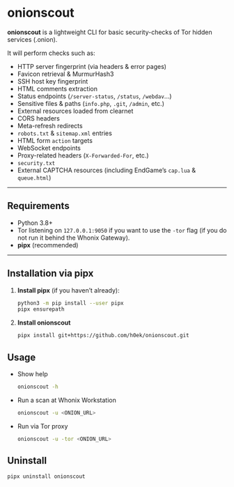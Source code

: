 # onionscout

**onionscout** is a lightweight CLI for basic security-checks of Tor hidden services (.onion).

It will perform checks such as:
- HTTP server fingerprint (via headers & error pages)  
- Favicon retrieval & MurmurHash3  
- SSH host key fingerprint  
- HTML comments extraction  
- Status endpoints (`/server-status`, `/status`, `/webdav`…)  
- Sensitive files & paths (`info.php`, `.git`, `/admin`, etc.)  
- External resources loaded from clearnet  
- CORS headers  
- Meta-refresh redirects  
- `robots.txt` & `sitemap.xml` entries  
- HTML form `action` targets  
- WebSocket endpoints  
- Proxy-related headers (`X-Forwarded-For`, etc.)  
- `security.txt`  
- External CAPTCHA resources (including EndGame’s `cap.lua` & `queue.html`)

---

## Requirements

- Python 3.8+  
- Tor listening on `127.0.0.1:9050` if you want to use the `-tor` flag  (if you do not run it behind the Whonix Gateway).
- **pipx** (recommended)

---

## Installation via pipx

1. **Install pipx** (if you haven’t already):  
   ```bash
   python3 -m pip install --user pipx
   pipx ensurepath
   ```

2. **Install onionscout**
   ```bash
   pipx install git+https://github.com/h0ek/onionscout.git
   ```
## Usage
- Show help
  ```bash
  onionscout -h

- Run a scan at Whonix Workstation
  ```bash
  onionscout -u <ONION_URL>
  ```

- Run via Tor proxy
  ```bash
  onionscout -u -tor <ONION_URL>
  ```
## Uninstall
```bash
pipx uninstall onionscout
```
